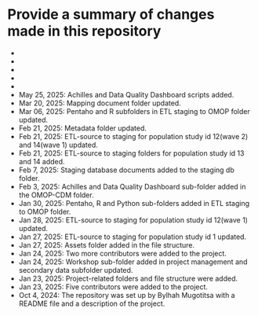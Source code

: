 # Provide a summary of changes made in this repository

-
-
-
-
-
- May 25, 2025: Achilles and Data Quality Dashboard scripts added.
- Mar 20, 2025: Mapping document folder updated.
- Mar 06, 2025: Pentaho and R subfolders in ETL staging to OMOP folder updated.
- Feb 21, 2025: Metadata folder updated.
- Feb 21, 2025: ETL-source to staging for population study id 12(wave 2) and 14(wave 1) updated.
- Feb 21, 2025: ETL-source to staging folders for population study id 13 and 14 added.
- Feb 7, 2025: Staging database documents added to the staging db folder.
- Feb 3, 2025: Achilles and Data Quality Dashboard sub-folder added in the OMOP-CDM folder.
- Jan 30, 2025: Pentaho, R and Python sub-folders added in ETL staging to OMOP folder.
- Jan 28, 2025: ETL-source to staging for population study id 12(wave 1) updated.
- Jan 27, 2025: ETL-source to staging for population study id 1 updated.
- Jan 27, 2025: Assets folder added in the file structure.
- Jan 24, 2025: Two more contributors were added to the project.
- Jan 24, 2025: Workshop sub-folder added in project management and secondary data subfolder updated.
- Jan 23, 2025: Project-related folders and file structure were added.
- Jan 23, 2025: Five contributors were added to the project.
- Oct 4, 2024: The repository was set up by Bylhah Mugotitsa with a README file and a description of the project.
